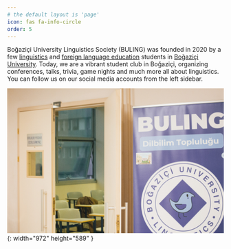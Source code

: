 ```yaml
---
# the default layout is 'page'
icon: fas fa-info-circle
order: 5
---
```


Boğaziçi University Linguistics Society (BULING) was founded in 2020 by a few [linguistics](https://linguistics.bogazici.edu.tr) and [foreign language education](https://fled.bogazici.edu.tr) students in [Boğaziçi University](https://bogazici.edu.tr). Today, we are a vibrant student club in Boğaziçi, organizing conferences, talks, trivia, game nights and much more all about linguistics. You can follow us on our social media accounts from the left sidebar.

![Desktop View](/assets/img/buling-head.jpg){: width="972" height="589" }